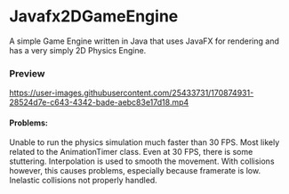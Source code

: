 # Javafx2DGameEngine
A simple Game Engine written in Java that uses JavaFX for rendering and has a very simply 2D Physics Engine.

### Preview
https://user-images.githubusercontent.com/25433731/170874931-28524d7e-c643-4342-bade-aebc83e17d18.mp4

#### Problems:
Unable to run the physics simulation much faster than 30 FPS. Most likely related to the AnimationTimer class. Even at 30 FPS, there is some stuttering.
Interpolation is used to smooth the movement. With collisions however, this causes problems, especially because framerate is low.
Inelastic collisions not properly handled.
